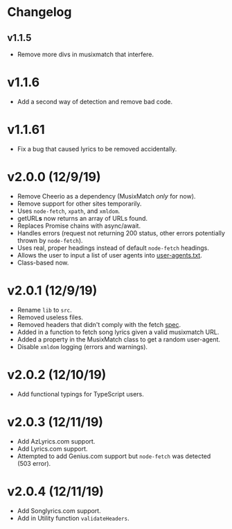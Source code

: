 # Changelog

## v1.1.5
* Remove more divs in musixmatch that interfere.

# v1.1.6 
* Add a second way of detection and remove bad code.

# v1.1.61
* Fix a bug that caused lyrics to be removed accidentally.

# v2.0.0 (12/9/19)
* Remove Cheerio as a dependency (MusixMatch *only* for now).
* Remove support for other sites temporarily.
* Uses ``node-fetch``, ``xpath``, and ``xmldom``.
* getURL**s** now returns an array of URLs found.
* Replaces Promise chains with async/await.
* Handles errors (request not returning 200 status, other errors potentially thrown by ``node-fetch``).
* Uses real, proper headings instead of default ``node-fetch`` headings.
* Allows the user to input a list of user agents into [user-agents.txt](./user-agents.txt).
* Class-based now.

# v2.0.1 (12/9/19)
* Rename ``lib`` to ``src``.
* Removed useless files.
* Removed headers that didn't comply with the fetch [spec](https://fetch.spec.whatwg.org/#forbidden-header-name).
* Added in a function to fetch song lyrics given a valid musixmatch URL.
* Added a property in the MusixMatch class to get a random user-agent.
* Disable ``xmldom`` logging (errors and warnings).

# v2.0.2 (12/10/19)
* Add functional typings for TypeScript users.

# v2.0.3 (12/11/19)
* Add AzLyrics.com support.
* Add Lyrics.com support.
* Attempted to add Genius.com support but ``node-fetch`` was detected (503 error).

# v2.0.4 (12/11/19)
* Add Songlyrics.com support.
* Add in Utility function ``validateHeaders``.